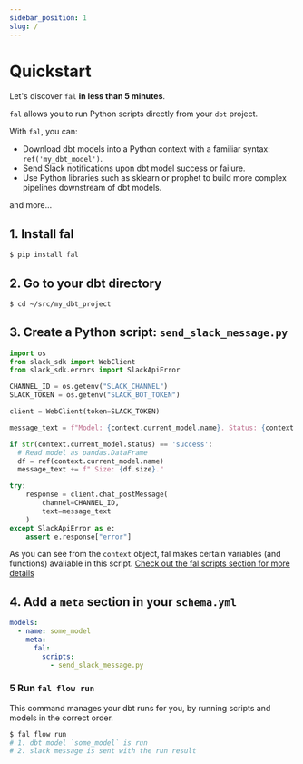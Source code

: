 ```yaml
---
sidebar_position: 1
slug: /
---
```


# Quickstart

Let's discover `fal` **in less than 5 minutes**.

`fal` allows you to run Python scripts directly from your `dbt` project.

With `fal`, you can:

- Download dbt models into a Python context with a familiar syntax: `ref('my_dbt_model')`.
- Send Slack notifications upon dbt model success or failure.
- Use Python libraries such as sklearn or prophet to build more complex pipelines downstream of dbt models.

and more...

## 1. Install fal

```bash
$ pip install fal
```

## 2. Go to your dbt directory

```bash
$ cd ~/src/my_dbt_project
```

## 3. Create a Python script: `send_slack_message.py`

```python
import os
from slack_sdk import WebClient
from slack_sdk.errors import SlackApiError

CHANNEL_ID = os.getenv("SLACK_CHANNEL")
SLACK_TOKEN = os.getenv("SLACK_BOT_TOKEN")

client = WebClient(token=SLACK_TOKEN)

message_text = f"Model: {context.current_model.name}. Status: {context.current_model.status}."

if str(context.current_model.status) == 'success':
  # Read model as pandas.DataFrame
  df = ref(context.current_model.name)
  message_text += f" Size: {df.size}."

try:
    response = client.chat_postMessage(
        channel=CHANNEL_ID,
        text=message_text
    )
except SlackApiError as e:
    assert e.response["error"]
```

As you can see from the `context` object, fal makes certain variables (and functions) avaliable in this script. [Check out the fal scripts section for more details](../reference/variables-and-functions.md)

## 4. Add a `meta` section in your `schema.yml`

```yaml
models:
  - name: some_model
    meta:
      fal:
        scripts:
          - send_slack_message.py
```

### 5 Run `fal flow run`

This command manages your dbt runs for you, by running scripts and models in the correct order.

```bash
$ fal flow run
# 1. dbt model `some_model` is run
# 2. slack message is sent with the run result
```
